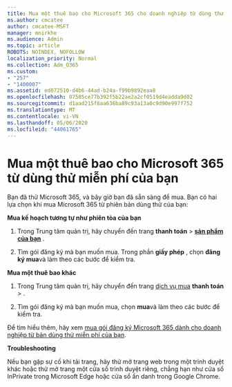 ```yaml
---
title: Mua một thuê bao cho Microsoft 365 cho doanh nghiệp từ dùng thử miễn phí của bạn
ms.author: cmcatee
author: cmcatee-MSFT
manager: mnirkhe
ms.audience: Admin
ms.topic: article
ROBOTS: NOINDEX, NOFOLLOW
localization_priority: Normal
ms.collection: Adm_O365
ms.custom:
- "257"
- "1400007"
ms.assetid: ed072510-d4b6-44ad-b24a-f99b9892eaa8
ms.openlocfilehash: 07505ce77b392f5b22ae2a2cf0519d4eadda9d02
ms.sourcegitcommit: d1aad215f8aa636ba89c93a13a0c9d90e997f752
ms.translationtype: MT
ms.contentlocale: vi-VN
ms.lasthandoff: 05/06/2020
ms.locfileid: "44061765"
---
```

# <a name="buy-a-subscription-to-microsoft-365-from-your-free-trial"></a>Mua một thuê bao cho Microsoft 365 từ dùng thử miễn phí của bạn

Bạn đã thử Microsoft 365, và bây giờ bạn đã sẵn sàng để mua. Bạn có hai lựa chọn khi mua Microsoft 365 từ phiên bản dùng thử của bạn:
  
 **Mua kế hoạch tương tự như phiên tòa của bạn**
  
1. Trong Trung tâm quản trị, hãy chuyển đến trang **thanh toán** \> **[sản phẩm của bạn](https://go.microsoft.com/fwlink/p/?linkid=842054)** .

2. Tìm gói đăng ký mà bạn muốn mua. Trong phần **giấy phép** , chọn **đăng ký mua**và làm theo các bước để kiểm tra.

**Mua một thuê bao khác**
  
1. Trong Trung tâm quản trị, hãy chuyển đến trang [dịch vụ mua](https://go.microsoft.com/fwlink/p/?linkid=868433) **thanh toán** \> .

3. Tìm gói đăng ký mà bạn muốn mua, chọn **mua**và làm theo các bước để kiểm tra.

Để tìm hiểu thêm, hãy xem [mua gói đăng ký Microsoft 365 dành cho doanh nghiệp từ bản dùng thử miễn phí của bạn](https://docs.microsoft.com/office365/admin/subscriptions-and-billing/buy-a-subscription-from-your-free-trial).

**Troubleshooting**

Nếu bạn gặp sự cố khi tải trang, hãy thử mở trang web trong một trình duyệt khác hoặc thử mở trang một cửa sổ trình duyệt riêng, chẳng hạn như cửa sổ InPrivate trong Microsoft Edge hoặc cửa sổ ẩn danh trong Google Chrome.
